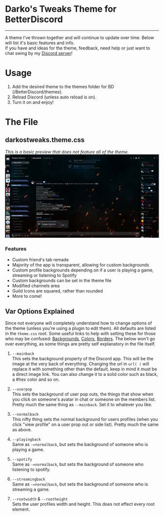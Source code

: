 # Darko's Tweaks Theme for BetterDiscord
***
A theme I've thrown together and will continue to update over time. Below will list it's basic features and info.  
If you have and ideas for the theme, feedback, need help or just want to chat swing by my [Discord server](https://discord.gg/FKYrX4X)!

# Usage
1) Add the desired theme to the themes folder for BD (/BetterDiscord/themes).
2) Reload Discord (unless auto reload is on).
3) Turn it on and enjoy!

# The File
## darkostweaks.theme.css
_This is a basic preview that does not feature all of the theme._  
![Normal Theme Image](_images/theme.png?raw=true "Title")

### Features
* Custom friend's tab remade
* Majority of the app is transparent, allowing for custom backgrounds
* Custom profile backgrounds depending on if a user is playing a game, streaming or listening to Spotify
* Custom backgrounds can be set in the theme file
* Modified channels area
* Guild Icons are squared, rather than rounded
* More to come!

## Var Options Explained
Since not everyone will completely understand how to change options of the theme (unless you're using a plugin to edit them). All defaults are listed in the `theme.css` root. Some useful links to help with setting these for those who may be confused: [Backgrounds](https://www.w3schools.com/css/css_background.asp), [Colors](https://www.w3schools.com/cssref/css_colors.asp), [Borders](https://www.w3schools.com/css/css_border.asp). The below won't go over everything, as some things are pretty self explanatory in the file itself.

1. `--mainback`  
This sets the background property of the Discord app. This will be the image at the very back of everything. Changing the url in `url( )` will replace it with something other than the default, keep in mind it _must_ be a direct image link. You can also change it to a solid color such as black, a #hex color and so on.  

2. `--userpop`  
This sets the background of user pop outs, the things that show when you click on someone's avatar in chat or someone on the members list. Pretty much the same thing as `--mainback`. Set it to whatever you like.  

3. `--normalback`  
This nifty thing sets the normal background for users profiles (when you click "view profile" on a user prop out or side list). Pretty much the same as above.  
 
4. `--playingback`  
Same as `-=normalback`, but sets the background of someone who is playing a game.

5. `--spotify`  
Same as `-=normalback`, but sets the background of someone who listening to spotify.

6. `--streamingback`  
Same as `-=normalback`, but sets the background of someone who is streaming a game.

7. `--rootwidth` & `--rootheight`  
Sets the user profiles width and height. This does not effect every root element.
